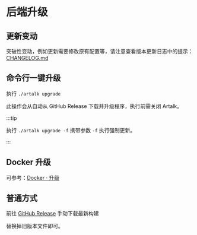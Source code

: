 # 后端升级

## 更新变动

突破性变动，例如更新需要修改原有配置等，请注意查看版本更新日志中的提示：[CHANGELOG.md](https://github.com/ArtalkJS/Artalk/blob/master/CHANGELOG.md)

## 命令行一键升级

执行 `./artalk upgrade`

此操作会从自动从 GitHub Release 下载并升级程序，执行前需关闭 Artalk。

:::tip

执行 `./artalk upgrade -f` 携带参数 `-f` 执行强制更新。

:::

## Docker 升级

可参考：[Docker · 升级](./docker.md#升级)

## 普通方式

前往 [GitHub Release](https://github.com/ArtalkJS/Artalk/releases) 手动下载最新构建

替换掉旧版本文件即可。

